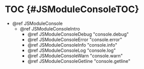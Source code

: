 TOC {#JSModuleConsoleTOC}
=========================

- @ref JSModuleConsole
   - @ref JSModuleConsoleIntro
     - @ref JSModuleConsoleDebug "console.debug"
     - @ref JSModuleConsoleError "console.error"
     - @ref JSModuleConsoleInfo "console.info"
     - @ref JSModuleConsoleLog "console.log"
     - @ref JSModuleConsoleWarn "console.warn"
     - @ref JSModuleConsoleGetline "console.getline"
